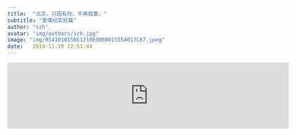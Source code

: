 ```yaml
---
title:  "北京，只因有你，不再寂寞。"
subtitle: "爱情纪实短篇"
author: "szh"
avatar: "img/authors/szh.jpg"
image: "img/054101015DE1210E000001555A017C67.jpeg"
date:   2019-11-29 22:51:44
---
```


<iframe width="640" src="http://player.youku.com/embed/XNDQ1Mjg5NDY3Ng==" frameborder="0" allowfullscreen></iframe>

